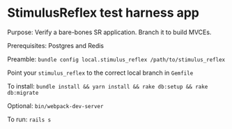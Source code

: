 # StimulusReflex test harness app

Purpose: Verify a bare-bones SR application. Branch it to build MVCEs.

Prerequisites: Postgres and Redis

Preamble: `bundle config local.stimulus_reflex /path/to/stimulus_reflex`

Point your `stimulus_reflex` to the correct local branch in `Gemfile`

To install: `bundle install && yarn install && rake db:setup && rake db:migrate`

Optional: `bin/webpack-dev-server`

To run: `rails s`